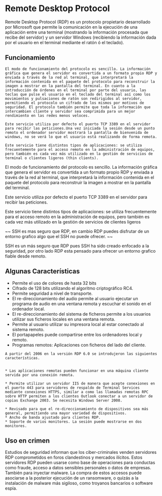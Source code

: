 # Remote Desktop Protocol

Remote Desktop Protocol (RDP) es un protocolo propietario desarrollado por Microsoft que permite la comunicación en la ejecución de una aplicación entre una terminal (mostrando la información procesada que recibe del servidor) y un servidor Windows (recibiendo la información dada por el usuario en el terminal mediante el ratón ó el teclado).

## Funcionamiento

```
El modo de funcionamiento del protocolo es sencillo. La información gráfica que genera el servidor es convertida a un formato propio RDP y enviada a través de la red al terminal, que interpretará la información contenida en el paquete del protocolo para reconstruir la imagen a mostrar en la pantalla del terminal. En cuanto a la introducción de órdenes en el terminal por parte del usuario, las teclas que pulse el usuario en el teclado del terminal así como los movimientos y pulsaciones de ratón son redirigidos al servidor, permitiendo el protocolo un cifrado de los mismos por motivos de seguridad. El protocolo también permite que toda la información que intercambien cliente y servidor sea comprimida para un mejor rendimiento en las redes menos veloces.

Este servicio utiliza por defecto el puerto TCP 3389 en el servidor para recibir las peticiones.Una vez iniciada la sesión desde un punto remoto el ordenador servidor mostrará la pantalla de bienvenida de windows, no se verá lo que el usuario está realizando de forma remota.

Este servicio tiene distintos tipos de aplicaciones: se utiliza frecuentemente para el acceso remoto en la administración de equipos, pero también es cada vez más utilizado en la gestión de servicios de terminal o clientes ligeros (thin clients).
```

El modo de funcionamiento del protocolo es sencillo. La información gráfica que genera el servidor es convertida a un formato propio RDP y enviada a través de la red al terminal, que interpretará la información contenida en el paquete del protocolo para reconstruir la imagen a mostrar en la pantalla del terminal.

Este servicio utiliza por defecto el puerto TCP 3389 en el servidor para recibir las peticiones.

Este servicio tiene distintos tipos de aplicaciones: se utiliza frecuentemente para el acceso remoto en la administración de equipos, pero también es cada vez más utilizado en la gestión de servicios de clientes ligeros

~~ SSH es mas seguro que RDP, en cambio RDP puedes disfrutar de un entorno grafico algo que el SSH no puede ofrecer. ~~

SSH es un más seguro que RDP pues SSH ha sido creado enfocado a la seguridad, por otro lado RDP esta pensado para ofrecer un entorno grafico fiable desde remoto.



## Algunas Características

* Permite el uso de colores de hasta 32 bits
* Cifrado de 128 bits utilizando el algoritmo criptográfico RC4.
* Permite seguridad a nivel de transporte.
* El re-direccionamiento del audio permite al usuario ejecutar un programa de audio en una ventana remota y escuchar el sonido en el ordenador local.
* El re-direccionamiento del sistema de ficheros permite a los usuarios utilizar sus ficheros locales en una ventana remota.
* Permite al usuario utilizar su impresora local al estar conectado al sistema remoto.
* El portapapeles puede compartirse entre los ordenadores local y remoto.
* Programas remotos: Aplicaciones con ficheros del lado del cliente.

```
A partir del 2006 en la versión RDP 6.0 se introdujeron las siguientes características.


* Las aplicaciones remotas pueden funcionar en una máquina cliente servida por una conexión remota.

* Permite utilizar un servidor IIS de manera que acepte conexiones en el puerto 443 para servidores de respaldo de Terminal Services mediante conexiones HTTPS, similar a como las llamadas remotas RPC sobre HTTP permiten a los clientes Outlook conectar a un servidor de copias Exchange 2003. Se necesita Windows Server 2008.

* Revisado para que el re-direccionamiento de dispositivos sea más general, permitiendo una mayor variedad de dispositivos.
* Ancho de banda ajustado para clientes RDP.
* Soporte de varios monitores. La sesión puede mostrarse en dos monitores.
```
## Uso en crimen

Estudios de seguridad informan que los ciber-criminales venden servidores RDP comprometidos en foros clandestinos y mercados ilícitos. Estos servidores RDP pueden usarse como base de operaciones para conductas como fraude, acceso a datos sensibles personales o datos de empresas. También para inyectar malware.
La compra de estos accesos puede asociarse a la posterior ejecución de un ransomware, o quizás a la instalación de malware más sigiloso, como troyanos bancarios o software espía.
